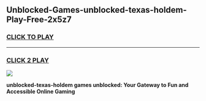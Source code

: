 
## Unblocked-Games-unblocked-texas-holdem-Play-Free-2x5z7
<h3>
<a href="https://premium76.site?title=unblocked-texas-holdem&ref=18A1">CLICK TO PLAY</a></h3>
<hr>

<h3>
<a href="https://premium76.site?title=unblocked-texas-holdem&ref=18A1">CLICK 2 PLAY</a>
  
</h3>

<a href="https://premium76.site?title=unblocked-texas-holdem&ref=18A1"><img src="https://clearcache.store/games.png"></a>


**unblocked-texas-holdem games unblocked: Your Gateway to Fun and Accessible Online Gaming**
